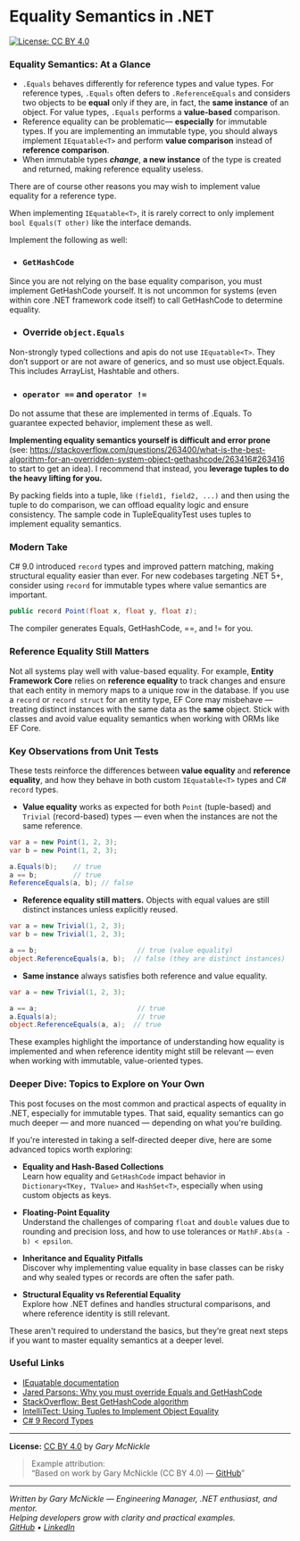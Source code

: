 # Equality Semantics in .NET
[![License: CC BY 4.0](https://img.shields.io/badge/License-CC%20BY%204.0-lightgrey.svg)](https://creativecommons.org/licenses/by/4.0/)


### Equality Semantics: At a Glance

- `.Equals` behaves differently for reference types and value types. For reference types, `.Equals` often defers to `.ReferenceEquals` and considers two objects to be **equal** only if they are, in fact, the **same instance** of an object. For value types, `.Equals` performs a **value-based** comparison.
- Reference equality can be problematic— **especially** for immutable types.  If you are implementing an immutable type, you should always implement `IEquatable<T>` and perform **value comparison** instead of **reference comparison**.
- When immutable types ***change***, **a new instance** of the type is created and returned, making reference equality useless.

There are of course other reasons you may wish to implement value equality for a reference type.

When implementing `IEquatable<T>`, it is rarely correct to only implement `bool Equals(T other)` like the interface demands.

Implement the following as well:

- ### `GetHashCode`
Since you are not relying on the base equality comparison, you must implement GetHashCode yourself.  It is not uncommon for systems (even within core .NET framework code itself) to call GetHashCode to determine equality.
- ### Override `object.Equals`
Non-strongly typed collections and apis do not use `IEquatable<T>`.  They don’t support or are not aware of generics, and so must use object.Equals.  This includes ArrayList, Hashtable and others.
- ### `operator ==` and `operator !=`
Do not assume that these are implemented in terms of .Equals.  To guarantee expected behavior, implement these as well.

**Implementing equality semantics yourself is difficult and error prone** (see: https://stackoverflow.com/questions/263400/what-is-the-best-algorithm-for-an-overridden-system-object-gethashcode/263416#263416 to start to get an idea).  I recommend that instead, you **leverage tuples to do the heavy lifting for you.**  

By packing fields into a tuple, like `(field1, field2, ...)` and then using the tuple to do comparison, we can offload equality logic and ensure consistency.  The sample code in TupleEqualityTest uses tuples to implement equality semantics.

### Modern Take
C# 9.0 introduced `record` types and improved pattern matching, making structural equality easier than ever.  For new codebases targeting .NET 5+, consider using `record` for immutable types where value semantics are important.
```csharp
public record Point(float x, float y, float z);
``` 
The compiler generates Equals, GetHashCode, ==, and != for you.

### Reference Equality Still Matters
Not all systems play well with value-based equality. For example, **Entity Framework Core** relies on **reference equality** to track changes and ensure that each entity in memory maps to a unique row in the database. If you use a `record` or `record struct` for an entity type, EF Core may misbehave — treating distinct instances with the same data as the **same** object.
Stick with classes and avoid value equality semantics when working with ORMs like EF Core.

### Key Observations from Unit Tests
These tests reinforce the differences between **value equality** and **reference equality**, and how they behave in both custom `IEquatable<T>` types and C# `record` types.

- **Value equality** works as expected for both `Point` (tuple-based) and `Trivial` (record-based) types — even when the instances are not the same reference.

```csharp
var a = new Point(1, 2, 3);
var b = new Point(1, 2, 3);

a.Equals(b);    // true
a == b;         // true
ReferenceEquals(a, b); // false
```

- **Reference equality still matters.** Objects with equal values are still distinct instances unless explicitly reused.

```csharp
var a = new Trivial(1, 2, 3);
var b = new Trivial(1, 2, 3);

a == b;                         // true (value equality)
object.ReferenceEquals(a, b);  // false (they are distinct instances)
```

- **Same instance** always satisfies both reference and value equality.

```csharp
var a = new Trivial(1, 2, 3);

a == a;                         // true
a.Equals(a);                    // true
object.ReferenceEquals(a, a);  // true
```

These examples highlight the importance of understanding how equality is implemented and when reference identity might still be relevant — even when working with immutable, value-oriented types.

### Deeper Dive: Topics to Explore on Your Own

This post focuses on the most common and practical aspects of equality in .NET, especially for immutable types. That said, equality semantics can go much deeper — and more nuanced — depending on what you're building.

If you're interested in taking a self-directed deeper dive, here are some advanced topics worth exploring:

- **Equality and Hash-Based Collections**  
  Learn how equality and `GetHashCode` impact behavior in `Dictionary<TKey, TValue>` and `HashSet<T>`, especially when using custom objects as keys.

- **Floating-Point Equality**  
  Understand the challenges of comparing `float` and `double` values due to rounding and precision loss, and how to use tolerances or `MathF.Abs(a - b) < epsilon`.

- **Inheritance and Equality Pitfalls**  
  Discover why implementing value equality in base classes can be risky and why sealed types or records are often the safer path.

- **Structural Equality vs Referential Equality**  
  Explore how .NET defines and handles structural comparisons, and where reference identity is still relevant.

These aren't required to understand the basics, but they’re great next steps if you want to master equality semantics at a deeper level.

### Useful Links
- [IEquatable<T> documentation](https://learn.microsoft.com/en-us/dotnet/api/system.iequatable-1?view=netcore-3.0)
- [Jared Parsons: Why you must override Equals and GetHashCode](https://blogs.msdn.microsoft.com/jaredpar/2009/01/15/if-you-implement-iequatablet-you-still-must-override-objects-equals-and-gethashcode/)
- [StackOverflow: Best GetHashCode algorithm](https://stackoverflow.com/questions/263400/what-is-the-best-algorithm-for-an-overridden-system-object-gethashcode/263416#263416)
- [IntelliTect: Using Tuples to Implement Object Equality](https://intellitect.com/blog/overidingobjectusingtuple/)
- [C# 9 Record Types](https://learn.microsoft.com/en-us/dotnet/csharp/language-reference/builtin-types/record)

---
**License:** [CC BY 4.0](https://creativecommons.org/licenses/by/4.0/) by _Gary McNickle_

> Example attribution:  
> “Based on work by Gary McNickle (CC BY 4.0) — [GitHub](https://github.com/gmcnickle)”

---

*Written by Gary McNickle — Engineering Manager, .NET enthusiast, and mentor.  
Helping developers grow with clarity and practical examples.*  
*[GitHub](https://github.com/gmcnickle) • [LinkedIn](https://www.linkedin.com/in/gmcnickle/)*
